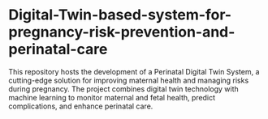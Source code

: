 # Digital-Twin-based-system-for-pregnancy-risk-prevention-and-perinatal-care
This repository hosts the development of a Perinatal Digital Twin System, a cutting-edge solution for improving maternal health and managing risks during pregnancy. The project combines digital twin technology with machine learning to monitor maternal and fetal health, predict complications, and enhance perinatal care.
